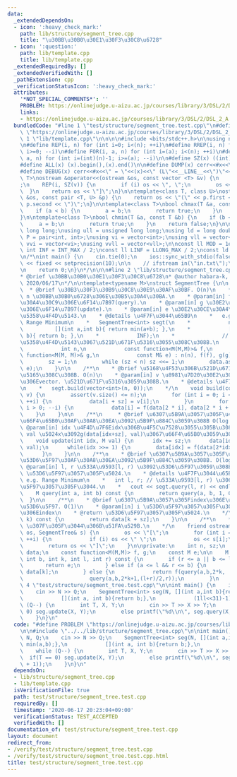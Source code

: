 ```yaml
---
data:
  _extendedDependsOn:
  - icon: ':heavy_check_mark:'
    path: lib/structure/segment_tree.cpp
    title: "\u30BB\u30B0\u30E1\u30F3\u30C8\u6728"
  - icon: ':question:'
    path: lib/template.cpp
    title: lib/template.cpp
  _extendedRequiredBy: []
  _extendedVerifiedWith: []
  _pathExtension: cpp
  _verificationStatusIcon: ':heavy_check_mark:'
  attributes:
    '*NOT_SPECIAL_COMMENTS*': ''
    PROBLEM: https://onlinejudge.u-aizu.ac.jp/courses/library/3/DSL/2/DSL_2_A
    links:
    - https://onlinejudge.u-aizu.ac.jp/courses/library/3/DSL/2/DSL_2_A
  bundledCode: "#line 1 \"test/structure/segment_tree.test.cpp\"\n#define PROBLEM\
    \ \"https://onlinejudge.u-aizu.ac.jp/courses/library/3/DSL/2/DSL_2_A\"\n\n#line\
    \ 1 \"lib/template.cpp\"\n\n\n\n#include <bits/stdc++.h>\n\nusing namespace std;\n\
    \n#define REP(i, n) for (int i=0; i<(n); ++i)\n#define RREP(i, n) for (int i=(int)(n)-1;\
    \ i>=0; --i)\n#define FOR(i, a, n) for (int i=(a); i<(n); ++i)\n#define RFOR(i,\
    \ a, n) for (int i=(int)(n)-1; i>=(a); --i)\n\n#define SZ(x) ((int)(x).size())\n\
    #define ALL(x) (x).begin(),(x).end()\n\n#define DUMP(x) cerr<<#x<<\" = \"<<(x)<<endl\n\
    #define DEBUG(x) cerr<<#x<<\" = \"<<(x)<<\" (L\"<<__LINE__<<\")\"<<endl;\n\ntemplate<class\
    \ T>\nostream &operator<<(ostream &os, const vector <T> &v) {\n    os << \"[\"\
    ;\n    REP(i, SZ(v)) {\n        if (i) os << \", \";\n        os << v[i];\n  \
    \  }\n    return os << \"]\";\n}\n\ntemplate<class T, class U>\nostream &operator<<(ostream\
    \ &os, const pair <T, U> &p) {\n    return os << \"(\" << p.first << \" \" <<\
    \ p.second << \")\";\n}\n\ntemplate<class T>\nbool chmax(T &a, const T &b) {\n\
    \    if (a < b) {\n        a = b;\n        return true;\n    }\n    return false;\n\
    }\n\ntemplate<class T>\nbool chmin(T &a, const T &b) {\n    if (b < a) {\n   \
    \     a = b;\n        return true;\n    }\n    return false;\n}\n\nusing ll =\
    \ long long;\nusing ull = unsigned long long;\nusing ld = long double;\nusing\
    \ P = pair<int, int>;\nusing vi = vector<int>;\nusing vll = vector<ll>;\nusing\
    \ vvi = vector<vi>;\nusing vvll = vector<vll>;\n\nconst ll MOD = 1e9 + 7;\nconst\
    \ int INF = INT_MAX / 2;\nconst ll LINF = LLONG_MAX / 2;\nconst ld eps = 1e-9;\n\
    \n/*\nint main() {\n    cin.tie(0);\n    ios::sync_with_stdio(false);\n    cout\
    \ << fixed << setprecision(10);\n\n    // ifstream in(\"in.txt\");\n    // cin.rdbuf(in.rdbuf());\n\
    \n    return 0;\n}\n*/\n\n\n#line 2 \"lib/structure/segment_tree.cpp\"\n\n/**\n\
    * @brief \u30BB\u30B0\u30E1\u30F3\u30C8\u6728\n* @author habara-k, Md\n* @date\
    \ 2020/06/17\n*/\n\ntemplate<typename M>\nstruct SegmentTree {\n\n    /**\n  \
    \  * @brief \u30B3\u30F3\u30B9\u30C8\u30E9\u30AF\u30BF. O(n)\n    * @param[in]\
    \ n \u30BB\u30B0\u6728\u306E\u30B5\u30A4\u30BA.\n    * @param[in] f \u30E2\u30CE\
    \u30A4\u30C9\u306E\u6F14\u7B97(query).\n    * @param[in] g \u30E2\u30CE\u30A4\u30C9\
    \u306E\u6F14\u7B97(update).\n    * @param[in] e \u30E2\u30CE\u30A4\u30C9\u306E\
    \u5358\u4F4D\u5143.\n    * @details \u4F7F\u3044\u65B9\n    *   e.g. Update and\
    \ Range Minimum\n    *   SegmentTree<int> segt(\n    *            n,\n    *  \
    \          [](int a,int b){ return min(a+b); },\n    *            [](int a, int\
    \ b){ return b; },\n    *            INF);\n    *               // \u5168\u3066\
    \u5358\u4F4D\u5143\u3067\u521D\u671F\u5316\u3055\u308C\u308B.\n    */\n    SegmentTree(\n\
    \            int n,\n            const function<M(M,M)>& f,\n            const\
    \ function<M(M, M)>& g,\n            const M& e) : n(n), f(f), g(g), e(e) {\n\
    \        sz = 1;\n        while (sz < n) sz <<= 1;\n        data.assign(2 * sz,\
    \ e);\n    }\n\n    /**\n    * @brief \u5168\u4F53\u306B\u521D\u671F\u5024\u3092\
    \u5165\u308C\u308B. O(n)\n    * @param[in] v \u8981\u7D20\u30E2\u30CE\u30A4\u30C9\
    \u306Evector. \u521D\u671F\u5316\u3059\u308B.\n    * @details \u4F7F\u3044\u65B9\
    \n    *   segt.build(vector<int>(n, 0));\n    */\n    void build(const vector<M>&\
    \ v) {\n        assert(v.size() <= n);\n        for (int i = 0; i < v.size();\
    \ ++i) {\n            data[i + sz] = v[i];\n        }\n        for (int i = sz-1;\
    \ i > 0; --i) {\n            data[i] = f(data[2 * i], data[2 * i + 1]);\n    \
    \    }\n    }\n\n    /**\n     * @brief \u6307\u5B9A\u3057\u305F\u4F4D\u7F6E\u306B\
    \u66F4\u65B0\u30AF\u30A8\u30EA\u3092\u5B9F\u884C\u3059\u308B O(log n)\n     *\
    \ @param[in] idx \u4F4D\u7F6Eidx\u306B\u4F5C\u7528\u3055\u305B\u308B\n     * @param[in]\
    \ val \u5024x\u3092g(data[idx+sz], val)\u3067\u66F4\u65B0\u3059\u308B\n     */\n\
    \    void update(int idx, M val) {\n      idx += sz;\n      data[idx] = g(data[idx],\
    \ val);\n      while(idx >>= 1) {\n        data[idx] = f(data[2*idx], data[2*idx+1]);\n\
    \      }\n    }\n\n    /**\n    * @brief \u6307\u5B9A\u3057\u305F\u533A\u9593\u306B\
    \u53D6\u5F97\u30AF\u30A8\u30EA\u3092\u5B9F\u884C\u3059\u308B. O(log n)\n    *\
    \ @param[in] l, r \u533A\u9593[l, r) \u3092\u53D6\u5F97\u3059\u308B.\n    * @return\
    \ \u53D6\u5F97\u3057\u305F\u5024.\n    * @details \u4F7F\u3044\u65B9\n    *  \
    \ e.g. Range Minimum\n    *   int l, r; // \u533A\u9593[l, r) \u306Emin\u3092\u53D6\
    \u5F97\u3057\u305F\u3044.\n    *   cout << segt.query(l, r) << endl;\n    */\n\
    \    M query(int a, int b) const {\n        return query(a, b, 1, 0, sz);\n  \
    \  }\n\n    /**\n    * @brief \u6307\u5B9A\u3057\u305Findex\u306E\u8981\u7D20\u3092\
    \u53D6\u5F97. O(1)\n    * @param[in] i \u53D6\u5F97\u3057\u305F\u3044\u8981\u7D20\
    \u306Eindex\n    * @return \u53D6\u5F97\u3057\u305F\u5024.\n    */\n    M operator[](int\
    \ k) const {\n        return data[k + sz];\n    }\n\n    /**\n    * @brief vector\
    \ \u307F\u305F\u3044\u306B\u51FA\u529B.\n    */\n    friend ostream& operator<<(ostream&\
    \ os, SegmentTree& s) {\n        os << \"[\";\n        for (int i = 0; i < s.n;\
    \ ++i) {\n            if (i) os << \" \";\n            os << s[i];\n        }\n\
    \        return os << \"]\";\n    }\n\nprivate:\n    int n, sz;\n    vector<M>\
    \ data;\n    const function<M(M,M)> f, g;\n    const M e;\n\n    M query(int a,\
    \ int b, int k, int l, int r) const {\n        if (r <= a || b <= l) {\n     \
    \       return e;\n        } else if (a <= l && r <= b) {\n            return\
    \ data[k];\n        } else {\n            return f(query(a,b,2*k,  l,(l+r)/2),\n\
    \                     query(a,b,2*k+1,(l+r)/2,r));\n        }\n    }\n};\n#line\
    \ 4 \"test/structure/segment_tree.test.cpp\"\n\nint main() {\n    int N, Q;\n\
    \    cin >> N >> Q;\n    SegmentTree<int> seg(N, [](int a,int b){return min(a,b);},\n\
    \            [](int a, int b){return b;},\n            (1ll<<31)-1);\n    while\
    \ (Q--) {\n        int T, X, Y;\n        cin >> T >> X >> Y;\n        if(T ==\
    \ 0) seg.update(X, Y);\n        else printf(\"%d\\n\", seg.query(X, Y + 1));\n\
    \    }\n}\n"
  code: "#define PROBLEM \"https://onlinejudge.u-aizu.ac.jp/courses/library/3/DSL/2/DSL_2_A\"\
    \n\n#include \"../../lib/structure/segment_tree.cpp\"\n\nint main() {\n    int\
    \ N, Q;\n    cin >> N >> Q;\n    SegmentTree<int> seg(N, [](int a,int b){return\
    \ min(a,b);},\n            [](int a, int b){return b;},\n            (1ll<<31)-1);\n\
    \    while (Q--) {\n        int T, X, Y;\n        cin >> T >> X >> Y;\n      \
    \  if(T == 0) seg.update(X, Y);\n        else printf(\"%d\\n\", seg.query(X, Y\
    \ + 1));\n    }\n}\n"
  dependsOn:
  - lib/structure/segment_tree.cpp
  - lib/template.cpp
  isVerificationFile: true
  path: test/structure/segment_tree.test.cpp
  requiredBy: []
  timestamp: '2020-06-17 20:23:04+09:00'
  verificationStatus: TEST_ACCEPTED
  verifiedWith: []
documentation_of: test/structure/segment_tree.test.cpp
layout: document
redirect_from:
- /verify/test/structure/segment_tree.test.cpp
- /verify/test/structure/segment_tree.test.cpp.html
title: test/structure/segment_tree.test.cpp
---
```

